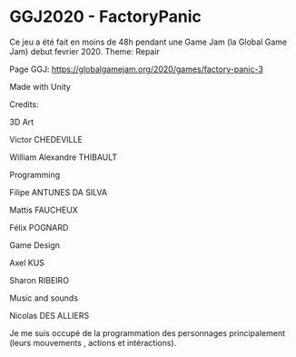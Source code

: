 # GGJ2020 - FactoryPanic

Ce jeu a été fait en moins de 48h pendant une Game Jam (la Global Game Jam) debut fevrier 2020. 
Theme: Repair

Page GGJ: https://globalgamejam.org/2020/games/factory-panic-3

Made with Unity

Credits: 

3D Art

Victor CHEDEVILLE

William Alexandre THIBAULT


Programming

Filipe ANTUNES DA SILVA

Mattis FAUCHEUX

Félix POGNARD


Game Design

Axel KUS

Sharon RIBEIRO


Music and sounds

Nicolas DES ALLIERS

Je me suis occupé de la programmation des personnages principalement (leurs mouvements , actions et intéractions).
